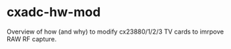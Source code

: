# cxadc-hw-mod
Overview of how (and why) to modify cx23880/1/2/3 TV cards to imrpove RAW RF capture. 
